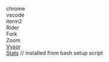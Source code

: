 chrome  
vscode  
iterm2  
Rider  
Fork  
Zoom  
[Vysor](https://www.vysor.io/)  
[Stats](https://github.com/exelban/stats) // installed from bash setup script
